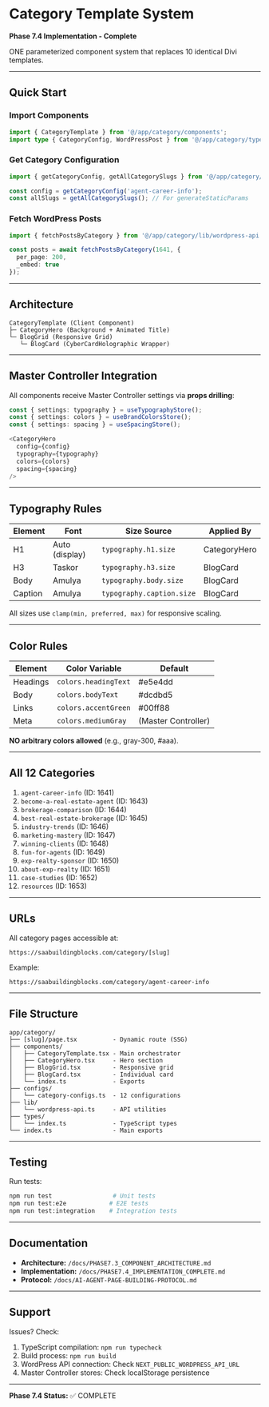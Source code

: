 # Category Template System

**Phase 7.4 Implementation - Complete**

ONE parameterized component system that replaces 10 identical Divi templates.

---

## Quick Start

### Import Components

```typescript
import { CategoryTemplate } from '@/app/category/components';
import type { CategoryConfig, WordPressPost } from '@/app/category/types';
```

### Get Category Configuration

```typescript
import { getCategoryConfig, getAllCategorySlugs } from '@/app/category/configs/category-configs';

const config = getCategoryConfig('agent-career-info');
const allSlugs = getAllCategorySlugs(); // For generateStaticParams
```

### Fetch WordPress Posts

```typescript
import { fetchPostsByCategory } from '@/app/category/lib/wordpress-api';

const posts = await fetchPostsByCategory(1641, {
  per_page: 200,
  _embed: true
});
```

---

## Architecture

```
CategoryTemplate (Client Component)
├─ CategoryHero (Background + Animated Title)
└─ BlogGrid (Responsive Grid)
   └─ BlogCard (CyberCardHolographic Wrapper)
```

---

## Master Controller Integration

All components receive Master Controller settings via **props drilling**:

```typescript
const { settings: typography } = useTypographyStore();
const { settings: colors } = useBrandColorsStore();
const { settings: spacing } = useSpacingStore();

<CategoryHero
  config={config}
  typography={typography}
  colors={colors}
  spacing={spacing}
/>
```

---

## Typography Rules

| Element | Font | Size Source | Applied By |
|---------|------|-------------|------------|
| H1 | Auto (display) | `typography.h1.size` | CategoryHero |
| H3 | Taskor | `typography.h3.size` | BlogCard |
| Body | Amulya | `typography.body.size` | BlogCard |
| Caption | Amulya | `typography.caption.size` | BlogCard |

All sizes use `clamp(min, preferred, max)` for responsive scaling.

---

## Color Rules

| Element | Color Variable | Default |
|---------|---------------|---------|
| Headings | `colors.headingText` | #e5e4dd |
| Body | `colors.bodyText` | #dcdbd5 |
| Links | `colors.accentGreen` | #00ff88 |
| Meta | `colors.mediumGray` | (Master Controller) |

**NO arbitrary colors allowed** (e.g., gray-300, #aaa).

---

## All 12 Categories

1. `agent-career-info` (ID: 1641)
2. `become-a-real-estate-agent` (ID: 1643)
3. `brokerage-comparison` (ID: 1644)
4. `best-real-estate-brokerage` (ID: 1645)
5. `industry-trends` (ID: 1646)
6. `marketing-mastery` (ID: 1647)
7. `winning-clients` (ID: 1648)
8. `fun-for-agents` (ID: 1649)
9. `exp-realty-sponsor` (ID: 1650)
10. `about-exp-realty` (ID: 1651)
11. `case-studies` (ID: 1652)
12. `resources` (ID: 1653)

---

## URLs

All category pages accessible at:
```
https://saabuildingblocks.com/category/[slug]
```

Example:
```
https://saabuildingblocks.com/category/agent-career-info
```

---

## File Structure

```
app/category/
├── [slug]/page.tsx          - Dynamic route (SSG)
├── components/
│   ├── CategoryTemplate.tsx - Main orchestrator
│   ├── CategoryHero.tsx     - Hero section
│   ├── BlogGrid.tsx         - Responsive grid
│   ├── BlogCard.tsx         - Individual card
│   └── index.ts             - Exports
├── configs/
│   └── category-configs.ts  - 12 configurations
├── lib/
│   └── wordpress-api.ts     - API utilities
├── types/
│   └── index.ts             - TypeScript types
└── index.ts                 - Main exports
```

---

## Testing

Run tests:
```bash
npm run test                 # Unit tests
npm run test:e2e            # E2E tests
npm run test:integration    # Integration tests
```

---

## Documentation

- **Architecture:** `/docs/PHASE7.3_COMPONENT_ARCHITECTURE.md`
- **Implementation:** `/docs/PHASE7.4_IMPLEMENTATION_COMPLETE.md`
- **Protocol:** `/docs/AI-AGENT-PAGE-BUILDING-PROTOCOL.md`

---

## Support

Issues? Check:
1. TypeScript compilation: `npm run typecheck`
2. Build process: `npm run build`
3. WordPress API connection: Check `NEXT_PUBLIC_WORDPRESS_API_URL`
4. Master Controller stores: Check localStorage persistence

---

**Phase 7.4 Status:** ✅ COMPLETE
